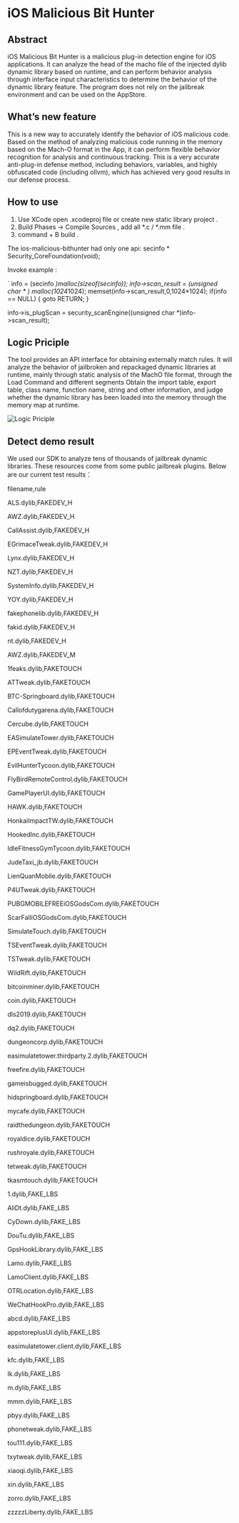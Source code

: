 # iOS Malicious Bit Hunter

## Abstract
  iOS Malicious Bit Hunter is a malicious plug-in detection engine for iOS applications. It can analyze the head of the macho file of the injected dylib dynamic library based on runtime, and can perform behavior analysis through interface input characteristics to determine the behavior of the dynamic library feature. The program does not rely on the jailbreak environment and can be used on the AppStore.

## What’s new feature 
  This is a new way to accurately identify the behavior of iOS malicious code. Based on the method of analyzing malicious code running in the memory based on the Mach-O format in the App, it can perform flexible behavior recognition for analysis and continuous tracking. This is a very accurate anti-plug-in defense method, including behaviors, variables, and highly obfuscated code (including ollvm), which has achieved very good results in our defense process.
  
## How to use
1. Use XCode open .xcodeproj file or create new static library project . 
2. Build Phases -> Compile Sources , add all *.c / *.mm file .
3. command + B build .

The ios-malicious-bithunter had only one api:
secinfo * Security_CoreFoundation(void);

Invoke example : 

`
info = (secinfo *)malloc(sizeof(secinfo));
info->scan_result = (unsigned char * ) malloc(1024*1024);
memset(info->scan_result,0,1024*1024);
if(info == NULL)
{
    goto RETURN;
}
        
info->is_plugScan = security_scanEngine((unsigned char *)info->scan_result);
`

## Logic Priciple 
  The tool provides an API interface for obtaining externally match rules. It will analyze the behavior of jailbroken and repackaged dynamic libraries at runtime, mainly through static analysis of the MachO file format, through the Load Command and different segments Obtain the import table, export table, class name, function name, string and other information, and judge whether the dynamic library has been loaded into the memory through the memory map at runtime.
  
![Logic Priciple](https://github.com/SecurityLife/iOS_Malicious_Bit_Hunter/blob/main/logic%20priciple.jpg)

## Detect demo result
  We used our SDK to analyze tens of thousands of jailbreak dynamic libraries. These resources come from some public jailbreak plugins. Below are our current test results：

filename,rule

ALS.dylib,FAKEDEV_H

AWZ.dylib,FAKEDEV_H

CallAssist.dylib,FAKEDEV_H

EGrimaceTweak.dylib,FAKEDEV_H

Lynx.dylib,FAKEDEV_H

NZT.dylib,FAKEDEV_H

SystemInfo.dylib,FAKEDEV_H

YOY.dylib,FAKEDEV_H

fakephonelib.dylib,FAKEDEV_H

fakid.dylib,FAKEDEV_H

nt.dylib,FAKEDEV_H

AWZ.dylib,FAKEDEV_M

1feaks.dylib,FAKETOUCH

ATTweak.dylib,FAKETOUCH

BTC-Springboard.dylib,FAKETOUCH

Callofdutygarena.dylib,FAKETOUCH

Cercube.dylib,FAKETOUCH

EASimulateTower.dylib,FAKETOUCH

EPEventTweak.dylib,FAKETOUCH

EvilHunterTycoon.dylib,FAKETOUCH

FlyBirdRemoteControl.dylib,FAKETOUCH

GamePlayerUI.dylib,FAKETOUCH

HAWK.dylib,FAKETOUCH

HonkaiImpactTW.dylib,FAKETOUCH

HookedInc.dylib,FAKETOUCH

IdleFitnessGymTycoon.dylib,FAKETOUCH

JudeTaxi_jb.dylib,FAKETOUCH

LienQuanMobile.dylib,FAKETOUCH

P4UTweak.dylib,FAKETOUCH

PUBGMOBILEFREEiOSGodsCom.dylib,FAKETOUCH

ScarFalliOSGodsCom.dylib,FAKETOUCH

SimulateTouch.dylib,FAKETOUCH

TSEventTweak.dylib,FAKETOUCH

TSTweak.dylib,FAKETOUCH

WildRift.dylib,FAKETOUCH

bitcoinminer.dylib,FAKETOUCH

coin.dylib,FAKETOUCH

dls2019.dylib,FAKETOUCH

dq2.dylib,FAKETOUCH

dungeoncorp.dylib,FAKETOUCH

easimulatetower.thirdparty.2.dylib,FAKETOUCH

freefire.dylib,FAKETOUCH

gameisbugged.dylib,FAKETOUCH

hidspringboard.dylib,FAKETOUCH

mycafe.dylib,FAKETOUCH

raidthedungeon.dylib,FAKETOUCH

royaldice.dylib,FAKETOUCH

rushroyale.dylib,FAKETOUCH

tetweak.dylib,FAKETOUCH

tkasmtouch.dylib,FAKETOUCH

1.dylib,FAKE_LBS

AliDt.dylib,FAKE_LBS

CyDown.dylib,FAKE_LBS

DouTu.dylib,FAKE_LBS

GpsHookLibrary.dylib,FAKE_LBS

Lamo.dylib,FAKE_LBS

LamoClient.dylib,FAKE_LBS

OTRLocation.dylib,FAKE_LBS

WeChatHookPro.dylib,FAKE_LBS

abcd.dylib,FAKE_LBS

appstoreplusUI.dylib,FAKE_LBS

easimulatetower.client.dylib,FAKE_LBS

kfc.dylib,FAKE_LBS

lk.dylib,FAKE_LBS

m.dylib,FAKE_LBS

mmm.dylib,FAKE_LBS

pbyy.dylib,FAKE_LBS

phonetweak.dylib,FAKE_LBS

tou111.dylib,FAKE_LBS

txytweak.dylib,FAKE_LBS

xiaoqi.dylib,FAKE_LBS

xin.dylib,FAKE_LBS

zorro.dylib,FAKE_LBS

zzzzzLiberty.dylib,FAKE_LBS
